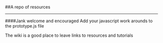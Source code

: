 ##A repo of resources
*****

####Jank welcome and encouraged
Add your javascript work arounds to the prototype.js file

The wiki is a good place to leave links to resources and tutorials
